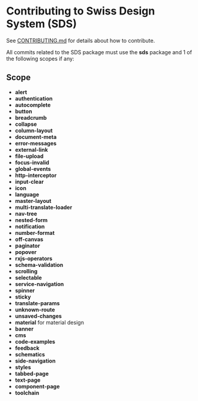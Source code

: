 # Contributing to Swiss Design System (SDS)

See [CONTRIBUTING.md](../../CONTRIBUTING.md) for details about how to contribute.

All commits related to the SDS package must use the **sds** package and 1 of the following scopes if any:

## <a name="scope"></a> Scope

- **alert**
- **authentication**
- **autocomplete**
- **button**
- **breadcrumb**
- **collapse**
- **column-layout**
- **document-meta**
- **error-messages**
- **external-link**
- **file-upload**
- **focus-invalid**
- **global-events**
- **http-interceptor**
- **input-clear**
- **icon**
- **language**
- **master-layout**
- **multi-translate-loader**
- **nav-tree**
- **nested-form**
- **notification**
- **number-format**
- **off-canvas**
- **paginator**
- **popover**
- **rxjs-operators**
- **schema-validation**
- **scrolling**
- **selectable**
- **service-navigation**
- **spinner**
- **sticky**
- **translate-params**
- **unknown-route**
- **unsaved-changes**
- **material** for material design
- **banner**
- **cms**
- **code-examples**
- **feedback**
- **schematics**
- **side-navigation**
- **styles**
- **tabbed-page**
- **text-page**
- **component-page**
- **toolchain**
